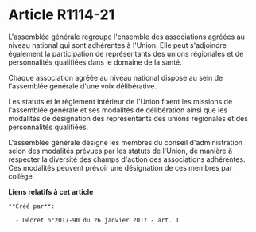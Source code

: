 # Article R1114-21

L'assemblée  générale regroupe l'ensemble des associations agréées au niveau  national qui sont adhérentes à l'Union. Elle
peut s'adjoindre également  la participation de représentants des unions régionales et de  personnalités qualifiées dans le
domaine de la santé. 

Chaque association agréée au niveau national dispose au sein de l'assemblée générale d'une voix délibérative. 

Les statuts et le règlement intérieur de l'Union fixent les missions de  l'assemblée générale et ses modalités de
délibération ainsi que les  modalités de désignation des représentants des unions régionales et des  personnalités
qualifiées. 

L'assemblée générale  désigne les membres du conseil d'administration selon des modalités  prévues par les statuts de
l'Union, de manière à respecter la diversité  des champs d'action des associations adhérentes. Ces modalités peuvent  prévoir
une désignation de ces membres par collège.

**Liens relatifs à cet article**

	**Créé par**:

	  - Décret n°2017-90 du 26 janvier 2017 - art. 1
